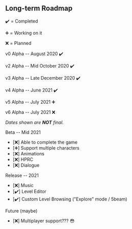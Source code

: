 ## Long-term Roadmap

:heavy_check_mark: = Completed

:heavy_plus_sign: = Working on it

:x: = Planned

v0 Alpha -- August 2020 :heavy_check_mark:

<!-- v2 Alpha -- Late September 2020 :heavy_check_mark: -->
v2 Alpha -- Mid October 2020 :heavy_check_mark:

<!-- v3 Alpha -- Late October 2020 :x: -->
v3 Alpha -- Late December 2020 :heavy_check_mark:

<!-- v4 Alpha -- April 2021 :heavy_plus_sign: -->
v4 Alpha -- June 2021 :heavy_check_mark:

v5 Alpha -- July 2021 :heavy_plus_sign:

v6 Alpha -- July 2021 :x:

*Dates shown are **NOT** final.*

<!-- Beta -- December 2020 -->
Beta -- Mid 2021
- [:x:] Able to complete the game
- [:heavy_plus_sign:] Support multiple characters
- [:x:] Animations
- [:x:] HPRC
- [:x:] Dialogue

Release -- 2021
- [:x:] Music
- [:heavy_check_mark:] Level Editor
- [:heavy_check_mark:] Custom Level Browsing ("Explore" mode / 5beam)

Future (maybe)
- [:x:] Multiplayer support??? :flushed: